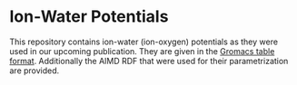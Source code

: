 # Ion-Water Potentials

This repository contains ion-water (ion-oxygen) potentials as they were used in our upcoming publication.
They are given in the [Gromacs table format](https://manual.gromacs.org/current/reference-manual/special/tabulated-interaction-functions.html).
Additionally the AIMD RDF that were used for their parametrization are provided.
